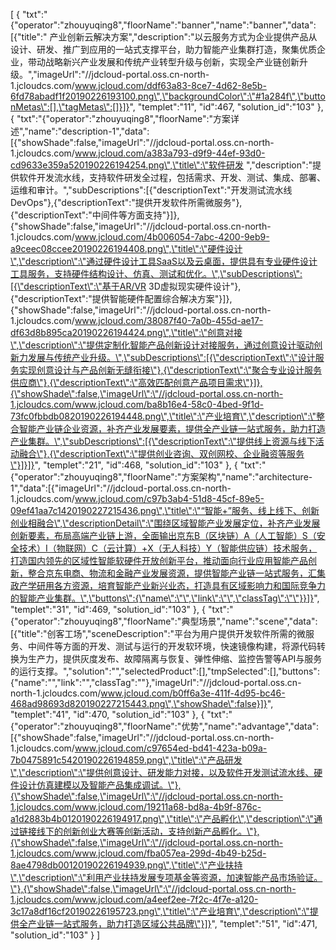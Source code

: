 [
	{
		"txt":"{\"operator\":\"zhouyuqing8\",\"floorName\":\"banner\",\"name\":\"banner\",\"data\":[{\"title\":\" 产业创新云解决方案\",\"description\":\"以云服务方式为企业提供产品从设计、研发、推广到应用的一站式支撑平台，助力智能产业集群打造，聚集优质企业，带动战略新兴产业发展和传统产业转型升级与创新，实现全产业链创新升级。\",\"imageUrl\":\"//jdcloud-portal.oss.cn-north-1.jcloudcs.com/www.jcloud.com/ddf63a83-8ce7-4d62-8e5b-6fd78abadf1f20190226193100.png\",\"backgroundColor\":\"#1a284f\",\"buttonMetas\":[],\"tagMetas\":[]}]}",
		"templet":"11",
		"id":467,
		"solution_id":"103"
	},
	{
		"txt":"{\"operator\":\"zhouyuqing8\",\"floorName\":\"方案详述\",\"name\":\"description-1\",\"data\":[{\"showShade\":false,\"imageUrl\":\"//jdcloud-portal.oss.cn-north-1.jcloudcs.com/www.jcloud.com/a383a793-d9f9-44ef-93d0-cd9633e359a520190226194254.png\",\"title\":\"软件研发 \",\"description\":\"提供软件开发流水线，支持软件研发全过程，包括需求、开发、测试、集成、部署、运维和审计。\",\"subDescriptions\":[{\"descriptionText\":\"开发测试流水线DevOps\"},{\"descriptionText\":\"提供开发软件所需微服务\"},{\"descriptionText\":\"中间件等方面支持\"}]},{\"showShade\":false,\"imageUrl\":\"//jdcloud-portal.oss.cn-north-1.jcloudcs.com/www.jcloud.com/4b006054-7abc-4200-9eb9-a9ceec08ccee20190226194408.png\",\"title\":\"硬件设计\",\"description\":\"通过硬件设计工具SaaS以及云桌面，提供具有专业硬件设计工具服务，支持硬件结构设计、仿真、测试和优化。\",\"subDescriptions\":[{\"descriptionText\":\"基于AR/VR 3D虚拟现实硬件设计\"},{\"descriptionText\":\"提供智能硬件配置综合解决方案\"}]},{\"showShade\":false,\"imageUrl\":\"//jdcloud-portal.oss.cn-north-1.jcloudcs.com/www.jcloud.com/38087f40-7a0b-455d-ae17-df63d8b895ca20190226194424.png\",\"title\":\"创意对接\",\"description\":\"提供定制化智能产品创新设计对接服务，通过创意设计驱动创新力发展与传统产业升级。\",\"subDescriptions\":[{\"descriptionText\":\"设计服务实现创意设计与产品创新无缝衔接\"},{\"descriptionText\":\"聚合专业设计服务供应商\"},{\"descriptionText\":\"高效匹配创意产品项目需求\"}]},{\"showShade\":false,\"imageUrl\":\"//jdcloud-portal.oss.cn-north-1.jcloudcs.com/www.jcloud.com/ba8b16e4-58c0-4bed-9f1d-73fc0fbbdb0820190226194448.png\",\"title\":\"产业培育\",\"description\":\"整合智能产业链企业资源，补齐产业发展要素，提供全产业链一站式服务，助力打造产业集群。\",\"subDescriptions\":[{\"descriptionText\":\"提供线上资源与线下活动融合\"},{\"descriptionText\":\"提供创业咨询、双创网校、企业融资等服务\"}]}]}",
		"templet":"21",
		"id":468,
		"solution_id":"103"
	},
	{
		"txt":"{\"operator\":\"zhouyuqing8\",\"floorName\":\"方案架构\",\"name\":\"architecture-1\",\"data\":[{\"imageUrl\":\"//jdcloud-portal.oss.cn-north-1.jcloudcs.com/www.jcloud.com/c97b3ab4-51d8-45cf-89e5-09ef41aa7c1420190227215436.png\",\"title\":\"“智能+”服务、线上线下、创新创业相融合\",\"descriptionDetail\":\"围绕区域智能产业发展定位，补齐产业发展创新要素，布局高端产业链上游，全面输出京东B（区块链）A（人工智能）S（安全技术）I（物联网）C（云计算）+X（无人科技）Y（智能供应链）技术服务，打造国内领先的区域性智能软硬件开放创新平台，推动面向行业应用智能产品创新，整合京东电商、物流和金融产业发展资源，提供智能产业链一站式服务，汇集政产学研用各方资源，培育智能产业新兴业态，打造具有区域影响力和国际竞争力的智能产业集群。\",\"buttons\":{\"name\":\"\",\"link\":\"\",\"classTag\":\"\"}}]}",
		"templet":"31",
		"id":469,
		"solution_id":"103"
	},
	{
		"txt":"{\"operator\":\"zhouyuqing8\",\"floorName\":\"典型场景\",\"name\":\"scene\",\"data\":[{\"title\":\"创客工场\",\"sceneDescription\":\"平台为用户提供开发软件所需的微服务、中间件等方面的开发、测试与运行的开发软环境，快速镜像构建，将源代码转换为生产力，提供灰度发布、故障隔离与恢复、弹性伸缩、监控告警等API与服务的运行支撑。\",\"solution\":\"\",\"selectedProduct\":[],\"tmpSelected\":[],\"buttons\":{\"name\":\"\",\"link\":\"\",\"classTag\":\"\"},\"imageUrl\":\"//jdcloud-portal.oss.cn-north-1.jcloudcs.com/www.jcloud.com/b0ff6a3e-411f-4d95-bc46-468ad98693d820190227215443.png\",\"showShade\":false}]}",
		"templet":"41",
		"id":470,
		"solution_id":"103"
	},
	{
		"txt":"{\"operator\":\"zhouyuqing8\",\"floorName\":\"优势\",\"name\":\"advantage\",\"data\":[{\"showShade\":false,\"imageUrl\":\"//jdcloud-portal.oss.cn-north-1.jcloudcs.com/www.jcloud.com/c97654ed-bd41-423a-b09a-7b0475891c5420190226194859.png\",\"title\":\"产品研发\",\"description\":\"提供创意设计、研发能力对接，以及软件开发测试流水线、硬件设计仿真建模以及智能产品集成调试。\"},{\"showShade\":false,\"imageUrl\":\"//jdcloud-portal.oss.cn-north-1.jcloudcs.com/www.jcloud.com/19211a68-bd8a-4b9f-876c-a1d2883b4b0120190226194917.png\",\"title\":\"产品孵化\",\"description\":\"通过链接线下的创新创业大赛等创新活动，支持创新产品孵化。\"},{\"showShade\":false,\"imageUrl\":\"//jdcloud-portal.oss.cn-north-1.jcloudcs.com/www.jcloud.com/fba057ea-299d-4b49-b25d-8ae4798db00120190226194939.png\",\"title\":\"产业扶持\",\"description\":\"利用产业扶持发展专项基金等资源，加速智能产品市场验证。\"},{\"showShade\":false,\"imageUrl\":\"//jdcloud-portal.oss.cn-north-1.jcloudcs.com/www.jcloud.com/a4eef2ee-7f2c-4f7e-a120-3c17a8df16cf20190226195723.png\",\"title\":\"产业培育\",\"description\":\"提供全产业链一站式服务，助力打造区域公共品牌\"}]}",
		"templet":"51",
		"id":471,
		"solution_id":"103"
	}
]